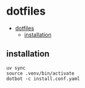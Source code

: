 # dotfiles
- [dotfiles](#dotfiles)
  - [installation](#installation)
## installation
```shell
uv sync
source .venv/bin/activate
dotbot -c install.conf.yaml
```
